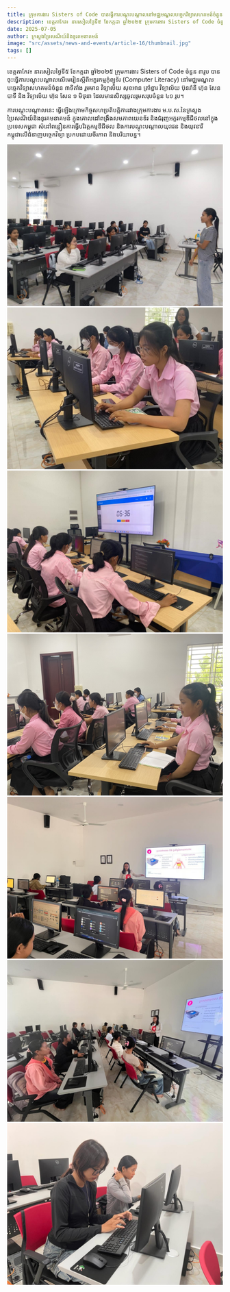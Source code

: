 ```yaml
---
title: ក្រុមការងារ Sisters of Code បានធ្វើការបណ្ដុះបណ្ដាលនៅមជ្ឈមណ្ឌលបច្ចេកវិទ្យាសហគមន៍ចំនួន ៣ទីតាំង
description: ខេត្តតាកែវ៖ នារសៀលថ្ងៃទី៥ ខែកក្កដា ឆ្នាំ២០២៥ ក្រុមការងារ Sisters of Code ចំនួន ៣​រូប បានចុះធ្វើការបណ្ដុះបណ្ដាលលើមេរៀនស្ដីពីអក្ខរកម្មកុំព្យូទ័រ (Computer Literacy) នៅមជ្ឈមណ្ឌលបច្ចេកវិទ្យាសហគមន៍ចំនួន ៣ទីតាំង រួមមាន វិទ្យាល័យ សុខអាន ត្រាំខ្នារ វិទ្យាល័យ ប៊ុនរ៉ានី ហ៊ុន សែន បាទី​ និង វិទ្យាល័យ ហ៊ុន សែន ១​ មិថុនា ដែលមានសិស្សចូលរួមសរុបចំនួន ៤១ រូប។ 
date: 2025-07-05 
author: ក្រសួងប្រៃសណីយ៍និងទូរគមនាគមន៍
image: "src/assets/news-and-events/article-16/thumbnail.jpg"
tags: []
---
```


ខេត្តតាកែវ៖ នារសៀលថ្ងៃទី៥ ខែកក្កដា ឆ្នាំ២០២៥ ក្រុមការងារ Sisters of Code ចំនួន ៣​រូប បានចុះធ្វើការបណ្ដុះបណ្ដាលលើមេរៀនស្ដីពីអក្ខរកម្មកុំព្យូទ័រ (Computer Literacy) នៅមជ្ឈមណ្ឌលបច្ចេកវិទ្យាសហគមន៍ចំនួន ៣ទីតាំង រួមមាន វិទ្យាល័យ សុខអាន ត្រាំខ្នារ វិទ្យាល័យ ប៊ុនរ៉ានី ហ៊ុន សែន បាទី​ និង វិទ្យាល័យ ហ៊ុន សែន ១​ មិថុនា ដែលមានសិស្សចូលរួមសរុបចំនួន ៤១ រូប។

ការបណ្តុះបណ្តាលនេះ​ ធ្វេីឡេីងក្រោមកិច្ចសហប្រតិបត្តិការរវាងក្រុមការងារ​ ម.ប.ស.​ នៃក្រសួងប្រៃសណីយ៍និងទូរគមនាគមន៍ ក្នុងគោលដៅពង្រឹងសមភាពយេនឌ័រ និងជំរុញអក្ខរកម្មឌីជីថលនៅក្នុងប្រទេសកម្ពុជា សំដៅពន្លឿនការធ្វើបរិវត្តកម្មឌីជីថល និងការបណ្ដុះបណ្ដាលយុវជន និងយុវនារីកម្ពុជាលើជំនាញបច្ចេកវិទ្យា ប្រកបដោយចីរភាព និងបរិយាបន្ន។


![photo 3](src/assets/news-and-events/article-16/photo-1.jpg)
![photo 4](src/assets/news-and-events/article-16/photo-2.jpg)
![photo 3](src/assets/news-and-events/article-16/photo-3.jpg)
![photo 3](src/assets/news-and-events/article-16/photo-7.jpg)
![photo 4](src/assets/news-and-events/article-16/photo-4.jpg)
![photo 3](src/assets/news-and-events/article-16/photo-5.jpg)
![photo 3](src/assets/news-and-events/article-16/photo-6.jpg)

